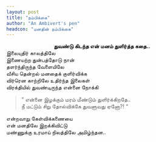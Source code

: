 ```yaml
---
layout: post
title: "நம்பிக்கை"
author: "An Ambivert's pen"
headcon: "மனதின் நம்பிக்கை"
---
```


**<center>துவண்டு கிடந்த என் மனம் துளிர்த்த கதை..</center>**
இலையுதிர் காலத்திலே<br>
இணையற்ற துன்பத்தோடு நான்<br>
தளர்ந்திருந்த வேளையிலே<br>
வீசிய தென்றல் மனதைக் குளிர்விக்க<br>
விர்ரென காற்றிலே உதிர்ந்த இலைகள்<br>
விரக்தியில் துவண்டிருந்த என்னை நோக்கி<br>
>” என்னை இழக்கும் மரம் மீண்டும் துளிர்க்கிறதே..<br>
நீ மட்டும் சிறு தோல்விக்கே துவளுவது ஏனோ?! “

என்றவாறு கேள்விக்கணையை<br>
என் மனதிலே இறக்கிவிட்டு<br>
மண்ணுக்கு உரமாய் நிலத்திலே அமிழ்ந்தன..<br>

